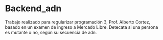 # Backend_adn
Trabajo realizado para regularizar programación 3, Prof. Alberto Cortez, basado en un examen de ingreso a Mercado Libre. Detecata si una persona es mutante o no, según su secuencia de adn.
